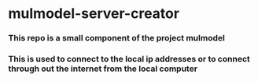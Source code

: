# mulmodel-server-creator

### This repo is a small component of the project mulmodel 
### This is used to connect to the local ip addresses or to connect through out the internet from the local computer
